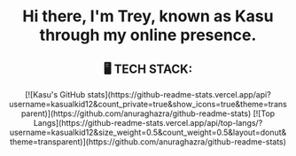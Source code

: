<h1 align='center'>
  Hi there, I'm Trey, known as Kasu through my online presence.
</h1>

<h2 align='center'>
🖥 TECH STACK:
</h2>
 
<p align='center'>
[![Kasu's GitHub stats](https://github-readme-stats.vercel.app/api?username=kasualkid12&count_private=true&show_icons=true&theme=transparent)](https://github.com/anuraghazra/github-readme-stats)
[![Top Langs](https://github-readme-stats.vercel.app/api/top-langs/?username=kasualkid12&size_weight=0.5&count_weight=0.5&layout=donut&theme=transparent)](https://github.com/anuraghazra/github-readme-stats)
</p>
<!--
**kasualkid12/kasualkid12** is a ✨ _special_ ✨ repository because its `README.md` (this file) appears on your GitHub profile.

Here are some ideas to get you started:

- 🔭 I’m currently working on ...
- 🌱 I’m currently learning ...
- 👯 I’m looking to collaborate on ...
- 🤔 I’m looking for help with ...
- 💬 Ask me about ...
- 📫 How to reach me: ...
- 😄 Pronouns: ...
- ⚡ Fun fact: ...
-->
